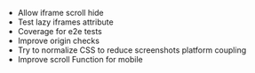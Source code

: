- Allow iframe scroll hide
- Test lazy iframes attribute
- Coverage for e2e tests
- Improve origin checks
- Try to normalize CSS to reduce screenshots platform coupling
- Improve scroll Function for mobile
